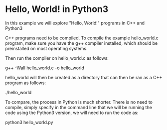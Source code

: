 # Hello, World! in Python3

In this example we will explore "Hello, World!"
programs in C++ and Python3

C++ programs need to be compiled.
To compile the example hello_world.c program, make sure you have the g++
compiler installed, which should be preinstalled on most operating systems.

Then run the compiler on hello_world.c as follows:

g++ -Wall hello_world.c -o hello_world

hello_world will then be created as a directory
that can then be ran as a C++ program as follows:

./hello_world

To compare, the process in Python is much shorter.
There is no need to compile, simply specify in the command line that
we will be running the code using the Python3 version, we will need
to run the code as:

python3 hello_world.py
